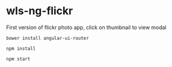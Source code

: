 # wls-ng-flickr

First version of flickr photo app, click on thumbnail to view modal

```
bower install angular-ui-router

```

```
npm install

```

```
npm start

```
